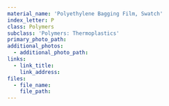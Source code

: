 ```yaml
---
material_name: 'Polyethylene Bagging Film, Swatch'
index_letter: P
class: Polymers
subclass: 'Polymers: Thermoplastics'
primary_photo_path:
additional_photos:
  - additional_photo_path:
links:
  - link_title:
    link_address:
files:
  - file_name:
    file_path:
---
```



